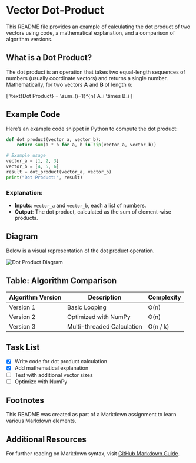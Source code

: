 
# Vector Dot-Product

This README file provides an example of calculating the dot product of two vectors using code, a mathematical explanation, and a comparison of algorithm versions.

## What is a Dot Product?

The dot product is an operation that takes two equal-length sequences of numbers (usually coordinate vectors) and returns a single number. Mathematically, for two vectors **A** and **B** of length *n*:

\[
\text{Dot Product} = \sum_{i=1}^{n} A_i \times B_i
\]

## Example Code

Here’s an example code snippet in Python to compute the dot product:

```python
def dot_product(vector_a, vector_b):
    return sum(a * b for a, b in zip(vector_a, vector_b))

# Example usage
vector_a = [1, 2, 3]
vector_b = [4, 5, 6]
result = dot_product(vector_a, vector_b)
print("Dot Product:", result)
```

### Explanation:
- **Inputs**: `vector_a` and `vector_b`, each a list of numbers.
- **Output**: The dot product, calculated as the sum of element-wise products.

## Diagram

Below is a visual representation of the dot product operation.

![Dot Product Diagram](https://example.com/dot-product-diagram.png) <!-- Replace this URL with your actual image URL -->

## Table: Algorithm Comparison

| Algorithm Version | Description               | Complexity |
|-------------------|---------------------------|------------|
| Version 1         | Basic Looping             | O(n)       |
| Version 2         | Optimized with NumPy      | O(n)       |
| Version 3         | Multi-threaded Calculation | O(n / k)   |

## Task List

- [x] Write code for dot product calculation
- [x] Add mathematical explanation
- [ ] Test with additional vector sizes
- [ ] Optimize with NumPy

## Footnotes

This README was created as part of a Markdown assignment to learn various Markdown elements.

## Additional Resources

For further reading on Markdown syntax, visit [GitHub Markdown Guide](https://docs.github.com/en/get-started/writing-on-github).
